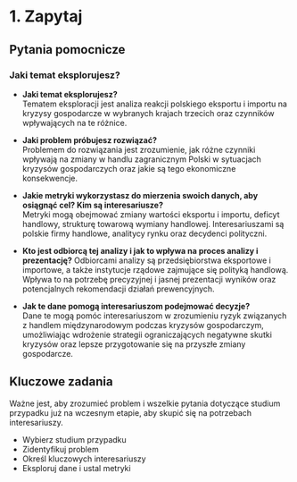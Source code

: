 # 1. Zapytaj
## Pytania pomocnicze
### Jaki temat eksplorujesz?

* **Jaki temat eksplorujesz?**  
  Tematem eksploracji jest analiza reakcji polskiego eksportu i importu na kryzysy gospodarcze w wybranych krajach trzecich oraz czynników wpływających na te różnice.

* **Jaki problem próbujesz rozwiązać?**  
  Problemem do rozwiązania jest zrozumienie, jak różne czynniki wpływają na zmiany w handlu zagranicznym Polski w sytuacjach kryzysów gospodarczych oraz jakie są tego ekonomiczne konsekwencje.

* **Jakie metryki wykorzystasz do mierzenia swoich danych, aby osiągnąć cel? Kim są interesariusze?**  
  Metryki mogą obejmować zmiany wartości eksportu i importu, deficyt handlowy, strukturę towarową wymiany handlowej. Interesariuszami są polskie firmy handlowe, analitycy rynku oraz decydenci polityczni.

* **Kto jest odbiorcą tej analizy i jak to wpływa na proces analizy i prezentację?**
  Odbiorcami analizy są przedsiębiorstwa eksportowe i importowe, a także instytucje rządowe zajmujące się polityką handlową. Wpływa to na potrzebę precyzyjnej i jasnej prezentacji wyników oraz potencjalnych rekomendacji działań prewencyjnych.  

* **Jak te dane pomogą interesariuszom podejmować decyzje?**  
  Dane te mogą pomóc interesariuszom w zrozumieniu ryzyk związanych z handlem międzynarodowym podczas kryzysów gospodarczym, umożliwiając wdrożenie strategii ograniczających negatywne skutki kryzysów oraz lepsze przygotowanie się na przyszłe zmiany gospodarcze.




## Kluczowe zadania
Ważne jest, aby zrozumieć problem i wszelkie pytania dotyczące studium przypadku już na wczesnym etapie, aby skupić się na potrzebach interesariuszy.
* Wybierz studium przypadku
* Zidentyfikuj problem
* Określ kluczowych interesariuszy
* Eksploruj dane i ustal metryki
